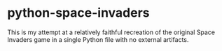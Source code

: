 # python-space-invaders
This is my attempt at a relatively faithful recreation of the original Space Invaders game in a single Python file with no external artifacts.
